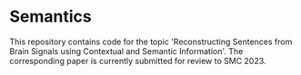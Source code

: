 # Semantics
This repository contains code for the topic 'Reconstructing Sentences from Brain Signals using Contextual and Semantic Information'. The corresponding paper is currently submitted for review to SMC 2023.

